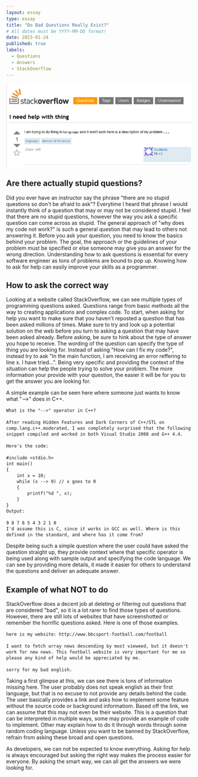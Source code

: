 ```yaml
---
layout: essay
type: essay
title: "Do Bad Questions Really Exist?"
# All dates must be YYYY-MM-DD format!
date: 2023-01-24
published: true
labels:
  - Questions
  - Answers
  - StackOverflow
---
```


<img width="670px" class="rounded float-start pe-4" src="../img/BadQ.png">

## Are there actually stupid questions?

Did you ever have an instructor say the phrase "there are no stupid questions so don't be afraid to ask"? Everytime I heard that phrase I would instantly think of a question that may or may not be considered stupid. I feel that there are no stupid questions, however the way you ask a specific question can come across as stupid. The general approach of "why does my code not work?" is such a general question that may lead to others not answering it. Before you ask your question, you need to know the basics behind your problem. The goal, the approach or the guidelines of your problem must be specified or else someone may give you an answer for the wrong direction. Understanding how to ask questions is essential for every software engineer as tons of problems are bound to pop up. Knowing how to ask for help can easily improve your skills as a programmer.



## How to ask the correct way

Looking at a website called StackOverflow, we can see multiple types of programming questions asked. Questions range from basic methods all the way to creating applications and complex code. To start, when asking for help you want to make sure that you haven't reposted a question that has been asked millions of times. Make sure to try and look up a potential solution on the web before you turn to asking a question that may have been asked already. Before asking, be sure to hink about the type of answer you hope to receive. The wording of the question can specify the type of thing you are looking for. Instead of asking "How can I fix my code?", instead try to ask "In the main function, I am receiving an error reffering to line x. I have tried...". Being very specific and providing the context of the situation can help the people trying to solve your problem. The more information your provide with your question, the easier it will be for you to get the answer you are looking for. 

A simple example can be seen here where someone just wants to know what "-->" does in C++.

```
What is the "-->" operator in C++?

After reading Hidden Features and Dark Corners of C++/STL on comp.lang.c++.moderated, I was completely surprised that the following snippet compiled and worked in both Visual Studio 2008 and G++ 4.4.

Here's the code:

#include <stdio.h>
int main()
{
    int x = 10;
    while (x --> 0) // x goes to 0
    {
        printf("%d ", x);
    }
}
Output:

9 8 7 6 5 4 3 2 1 0
I'd assume this is C, since it works in GCC as well. Where is this defined in the standard, and where has it come from?
```

Despite being such a simple question where the user could have asked the question straight up, they provide context where that specific operator is being used along with sample output and specifying the code language. We can see by providing more details, it made it easier for others to understand the questions and deliver an adequate answer. 

## Example of what NOT to do

StackOverflow does a decent job at deleting or filtering out questions that are considered "bad", so it is a lot rarer to find those types of questions. However, there are still lots of websites that have screenshotted or remember the horrific questions asked. Here is one of those examples.

```
here is my website: http://www.bbcsport-football.com/football

I want to fetch array news descending by most vieweed, but it doesn't work for new news. This football website is very important for me so please any kind of help would be appreciated by me.

sorry for my bad english.
```

Taking a first glimpse at this, we can see there is tons of information missing here. The user probably does not speak english as their first language, but that is no excuse to not provide any details behind the code. The user basically provides a link and asks how to implement some feature without the source code or background informatiom. Based off the link, we can assume that this may not even be their website. This is a question that can be interpreted in multiple ways, some may provide an example of code to implement. Other may explain how to do it through words through some random coding language. Unless you want to be banned by StackOverflow, refrain from asking these broad and open questions.

As developers, we can not be expected to know everything. Asking for help is always encouraged but asking the right way makes the process easier for everyone. By asking the smart way, we can all get the answers we were looking for.

